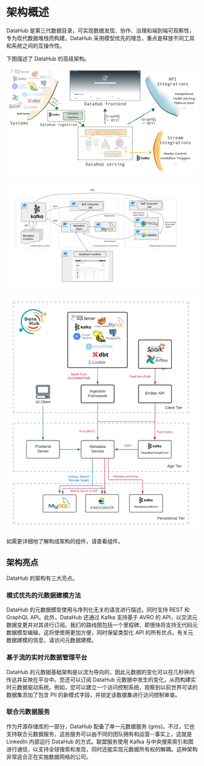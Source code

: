 # 架构概述

DataHub 是第三代数据目录，可实现数据发现、协作、治理和端到端可观察性，专为现代数据堆栈而构建。DataHub 采用模型优先的理念，重点是释放不同工具和系统之间的互操作性。

下图描述了 DataHub 的高级架构。

![datahub-architecture](imgs/datahub-architecture.png)

![datahub-architecture](imgs/datahub-architecture.svg)

![DataHub-Architecture](imgs/DataHub-Architecture2.png)

如需更详细地了解构成架构的组件，请查看组件。

## 架构亮点

DataHub 的架构有三大亮点。

### 模式优先的元数据建模方法

DataHub 的元数据模型使用与序列化无关的语言进行描述。同时支持 REST 和 GraphQL API。此外，DataHub 还通过 Kafka 支持基于 AVRO 的 API，以交流元数据变更并对其进行订阅。我们的路线图包括一个里程碑，即很快将支持无代码元数据模型编辑，这将使使用更加方便，同时保留类型化 API 的所有优点。有关元数据建模的信息，请访问元数据建模。

### 基于流的实时元数据管理平台

DataHub 的元数据基础架构是以流为导向的，因此元数据的变化可以在几秒钟内传达并反映在平台中。您还可以订阅 DataHub 元数据中发生的变化，从而构建实时元数据驱动系统。例如，您可以建立一个访问控制系统，观察到以前世界可读的数据集添加了包含 PII 的新模式字段，并锁定该数据集进行访问控制审查。

### 联合元数据服务

作为开源存储库的一部分，DataHub 配备了单一元数据服务 (gms)。不过，它也支持联合元数据服务，这些服务可以由不同的团队拥有和运营--事实上，这就是 LinkedIn 内部运行 DataHub 的方式。联盟服务使用 Kafka 与中央搜索索引和图进行通信，以支持全球搜索和发现，同时还能实现元数据所有权的解耦。这种架构非常适合正在实施数据网格的公司。
